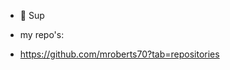 - 👋 Sup


- my repo's:<br>
- https://github.com/mroberts70?tab=repositories




<!---
mroberts70/mroberts70 is a ✨ special ✨ repository because its `README.md` (this file) appears on your GitHub profile.
You can click the Preview link to take a look at your changes.
--->
